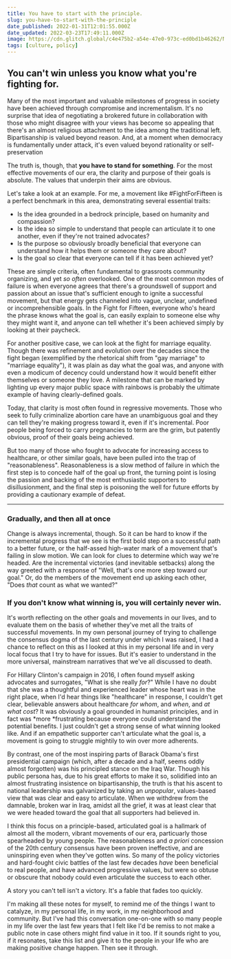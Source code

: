 ```yaml
---
title: You have to start with the principle.
slug: you-have-to-start-with-the-principle
date_published: 2022-01-31T12:01:55.000Z
date_updated: 2022-03-23T17:49:11.000Z
image: https://cdn.glitch.global/c4e475b2-a54e-47e0-973c-ed0bd1b46262/Nick-Fewings-arrow.jpeg?v=1669519763737
tags: [culture, policy]
---
```


## You can't win unless you know what you're fighting for.

Many of the most important and valuable milestones of progress in society have been achieved through compromise and incrementalism. It's no surprise that idea of negotiating a brokered future in collaboration with those who might disagree with your views has become so appealing that there's an almost religious attachment to the idea among the traditional left. Bipartisanship is valued beyond reason. And, at a moment when democracy is fundamentally under attack, it's even valued beyond rationality or self-preservation

The truth is, though, that **you have to stand for something**. For the most effective movements of our era, the clarity and purpose of their goals is absolute. The values that underpin their aims are obvious. 

Let's take a look at an example. For me, a movement like #FightForFifteen is a perfect benchmark in this area, demonstrating several essential traits:

- Is the idea grounded in a bedrock principle, based on humanity and compassion?
- Is the idea so simple to understand that people can articulate it to one another, even if they're not trained advocates?
- Is the purpose so obviously broadly beneficial that everyone can understand how it helps them or someone they care about?
- Is the goal so clear that everyone can tell if it has been achieved yet?

These are simple criteria, often fundamental to grassroots community organizing, and yet *so often* overlooked. One of the most common modes of failure is when everyone agrees that there's a groundswell of support and passion about an issue that's sufficient enough to ignite a successful movement, but that energy gets channeled into vague, unclear, undefined or incomprehensible goals. In the Fight for Fifteen, everyone who's heard the phrase knows what the goal is, can easily explain to someone else why they might want it, and anyone can tell whether it's been achieved simply by looking at their paycheck.

For another positive case, we can look at the fight for marriage equality. Though there was refinement and evolution over the decades since the fight began (exemplified by the rhetorical shift from "gay marriage" to "marriage equality"), it was plain as day what the goal was, and anyone with even a modicum of decency could understand how it would benefit either themselves or someone they love. A milestone that can be marked by lighting up every major public space with rainbows is probably the ultimate example of having clearly-defined goals.

Today, that clarity is most often found in regressive movements. Those who seek to fully criminalize abortion care have an unambiguous goal and they can tell they're making progress toward it, even if it's incremental. Poor people being forced to carry pregnancies to term are the grim, but patently obvious, proof of their goals being achieved.

But too many of those who fought to advocate for increasing access to healthcare, or other similar goals, have been pulled into the trap of "reasonableness". Reasonableness is a slow method of failure in which the first step is to concede half of the goal up front, the turning point is losing the passion and backing of the most enthusiastic supporters to disillusionment, and the final step is poisoning the well for future efforts by providing a cautionary example of defeat.

---

### Gradually, and then all at once

Change is always incremental, though. So it can be hard to know if the incremental progress that we see is the first bold step on a successful path to a better future, or the half-assed high-water mark of a movement that's failing in slow motion. We can look for clues to determine which way we're headed. Are the incremental victories (and inevitable setbacks) along the way greeted with a response of "Well, that's one more step toward our goal." Or, do the members of the movement end up asking each other, "Does *that* count as what we wanted?"

### If you don't know what winning is, you will certainly never win.

It's worth reflecting on the other goals and movements in our lives, and to evaluate them on the basis of whether they've met all the traits of successful movements. In my own personal journey of trying to challenge the consensus dogma of the last century under which I was raised, I had a chance to reflect on this as I looked at this in my personal life and in very local focus that I try to have for issues. But it's easier to understand in the more universal, mainstream narratives that we've all discussed to death.

For Hillary Clinton's campaign in 2016, I often found myself asking advocates and surrogates, "What is she really *for*?" While I have no doubt that she was a thoughtful and experienced leader whose heart was in the right place, when I'd hear things like "healthcare" in response, I couldn't get clear, believable answers about healthcare *for whom*, and *when*, and *at what cost*? It was obviously a goal grounded in humanist principles, and in fact was *more *frustrating because everyone could understand the potential benefits. I just couldn't get a strong sense of what winning looked like. And if an empathetic supporter can't articulate what the goal is, a movement is going to struggle mightily to win over more adherents.

By contrast, one of the most inspiring parts of Barack Obama's first presidential campaign (which, after a decade and a half, seems oddly almost forgotten) was his principled stance on the Iraq War. Though his public persona has, due to his great efforts to make it so, solidified into an almost frustrating insistence on bipartisanship, the truth is that his ascent to national leadership was galvanized by taking an *unpopular*, values-based view that was clear and easy to articulate. When we withdrew from the damnable, broken war in Iraq, amidst all the grief, it was at least clear that we were headed toward the goal that all supporters had believed in.

I think this focus on a principle-based, articulated goal is a hallmark of almost all the modern, vibrant movements of our era, particuarly those spearheaded by young people. The reasonableness and *a priori* concession of the 20th century consensus have been proven ineffective, and are uninspiring even when they've gotten wins. So many of the policy victories and hard-fought civic battles of the last few decades *have* been beneficial to real people, and have advanced progressive values, but were so obtuse or obscure that nobody could even articulate the success to each other.

A story you can't tell isn't a victory. It's a fable that fades too quickly.

I'm making all these notes for myself, to remind me of the things I want to catalyze, in my personal life, in my work, in my neighborhood and community. But I've had this conversation one-on-one with so many people in my life over the last few years that I felt like I'd be remiss to not make a public note in case others might find value in it too. If it sounds right to you, if it resonates, take this list and give it to the people in your life who are making positive change happen. Then see it through.
